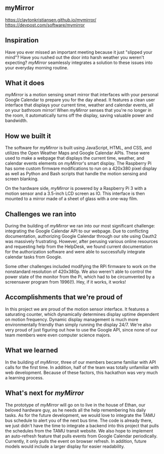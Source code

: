 ## myMirror
https://claytonkristiansen.github.io/mymirror/
https://devpost.com/software/mymirror

## Inspiration

Have you ever missed an important meeting because it just "slipped your mind"? Have you rushed out the door into harsh weather you weren't expecting? _myMirror_ seamlessly integrates a solution to these issues into your everyday morning routine.

## What it does

_myMirror_ is a motion sensing smart mirror that interfaces with your personal Google Calendar to prepare you for the day ahead. It features a clean user interface that displays your current time, weather and calendar events, all on your bathroom mirror! When _myMirror_ senses that you're no longer in the room, it automatically turns off the display, saving valuable power and bandwidth. 

## How we built it

The software for _myMirror_ is built using JavaScript, HTML, and CSS, and utilizes the Open Weather Maps and Google Calendar APIs.  These were used to make a webpage that displays the current time, weather, and calendar events elements on _myMirror_'s smart display. The Raspberry Pi has some custom firmware modifications to run on a 420x380 pixel display as well as Python and Bash scripts that handle the motion sensing and screen blanking.

On the hardware side, _myMirror_ is powered by a Raspberry Pi 3 with a motion sensor and a 3.5-inch LCD screen as IO. This interface is then mounted to a mirror made of a sheet of glass with a one-way film. 

## Challenges we ran into

During the building of _myMirror_ we ran into our most significant challenge: integrating the Google Calendar API to our webpage. Due to conflicting documentation, authorizing Google Calendar through our site using Oauth2 was massively frustrating. However, after perusing various online resources and requesting help from the HelpDesk, we found current documentation for the authorization software and were able to successfully integrate calendar tasks from Google.

Some other challenges included modifying the RPi firmware to work on the nonstandard resolution of 420x380p. We also weren't able to control the power state of the monitor from the Pi, which had to be circumvented by a screensaver program from 1996(!). Hey, if it works, it works!

## Accomplishments that we're proud of

In this project we are proud of the motion sensor interface. It features a saturating counter, which dynamically determines display uptime dependent on motion frequency. Dynamic display management is much more environmentally friendly than simply running the display 24/7. We're also very proud of just figuring out how to use the Google API, since none of our team members were even computer science majors. 

## What we learned

In the building of _myMirror_, three of our members became familiar with API calls for the first time. In addition, half of the team was totally unfamiliar with web development. Because of these factors, this hackathon was very much a learning process. 

## What's next for _myMirror_

The prototype of _myMirror_ will go on to live in the house of Ethan, our beloved hardware guy, as he needs all the help remembering his daily tasks. As for the future development, we would love to integrate the TAMU bus schedule to alert you of the next bus time. The code is already there, we just didn't have the time to integrate a backend into this project that pulls the schedules from the TAMU transit website.  We also hope to implement an auto-refresh feature that pulls events from Google Calendar periodically.  Currently, it only pulls the event on browser refresh. In addition, future models would include a larger display for easier readability.
